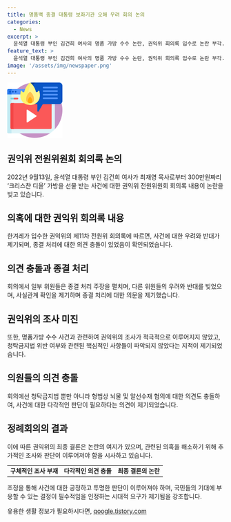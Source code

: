 ```yaml
---
title: 명품백 종결 대통령 보좌기관 오해 우려 회의 논의
categories:
  - News
excerpt: >
  윤석열 대통령 부인 김건희 여사의 명품 가방 수수 논란, 권익위 회의록 입수로 논란 부각. 권익위 종결 처리 우려, 대통령 보좌 오해와 반대. 청탁금지법 위반 논의, 일부 위원들 강력 반발. 윤 대통령 부부 신고 건 처리 지연과 조사 부재 논란. 김 여사에게 직접 수수된 금품 여부 등 관련 결정 재조명 요구.
feature_text: >
  윤석열 대통령 부인 김건희 여사의 명품 가방 수수 논란, 권익위 회의록 입수로 논란 부각. 권익위 종결 처리 우려, 대통령 보좌 오해와 반대. 청탁금지법 위반 논의, 일부 위원들 강력 반발. 윤 대통령 부부 신고 건 처리 지연과 조사 부재 논란. 김 여사에게 직접 수수된 금품 여부 등 관련 결정 재조명 요구.
image: '/assets/img/newspaper.png'
---
```


<p><img src="/assets/img/news.png" alt="rentncar 속보" /></p>

<h2 data-ke-size="size26">권익위 전원위원회 회의록 논의</h2>

<p data-ke-size="size16">2022년 9월13일, 윤석열 대통령 부인 김건희 여사가 최재영 목사로부터 300만원짜리 ‘크리스챤 디올’ 가방을 선물 받는 사건에 대한 권익위 전원위원회 회의록 내용이 논란을 빚고 있습니다.</p>

<h2 data-ke-size="size26">의혹에 대한 권익위 회의록 내용</h2>

<p data-ke-size="size16">한겨레가 입수한 권익위의 제11차 전원위 회의록에 따르면, 사건에 대한 우려와 반대가 제기되며, 종결 처리에 대한 의견 충돌이 있었음이 확인되었습니다.</p>

<h2 data-ke-size="size26">의견 충돌과 종결 처리</h2>

<p data-ke-size="size16">회의에서 일부 위원들은 종결 처리 주장을 펼치며, 다른 위원들의 우려와 반대를 빚었으며, 사실관계 확인을 제기하며 종결 처리에 대한 의문을 제기했습니다.</p>

<h2 data-ke-size="size26">권익위의 조사 미진</h2>

<p data-ke-size="size16">또한, 명품가방 수수 사건과 관련하여 권익위의 조사가 적극적으로 이루어지지 않았고, 청탁금지법 위반 여부와 관련된 핵심적인 사항들이 파악되지 않았다는 지적이 제기되었습니다.</p>

<h2 data-ke-size="size26">의원들의 의견 충돌</h2>

<p data-ke-size="size16">회의에선 청탁금지법 뿐만 아니라 형법상 뇌물 및 알선수재 혐의에 대한 의견도 충돌하여, 사건에 대한 다각적인 판단이 필요하다는 의견이 제기되었습니다.</p>

<h2 data-ke-size="size26">정례회의의 결과</h2>

<p data-ke-size="size16">이에 따른 권익위의 최종 결론은 논란의 여지가 있으며, 관련된 의혹을 해소하기 위해 추가적인 조사와 판단이 이루어져야 함을 시사하고 있습니다.</p>

<table>
  <tr>
    <td style="text-align: center; height: 17px;"><b>구체적인 조사 부재</b></td>
    <td style="text-align: center; height: 17px;"><b>다각적인 의견 충돌</b></td>
    <td style="text-align: center; height: 17px;"><b>최종 결론의 논란</b></td>
  </tr>
</table>

<p data-ke-size="size16">조정을 통해 사건에 대한 공정하고 투명한 판단이 이루어져야 하며, 국민들의 기대에 부응할 수 있는 결정이 필수적임을 인정하는 시대적 요구가 제기됨을 강조합니다.</p>
유용한 생활 정보가 필요하시다면, <a href="https://qoogle.tistory.com" rel="dofollow">qoogle.tistory.com</a>


